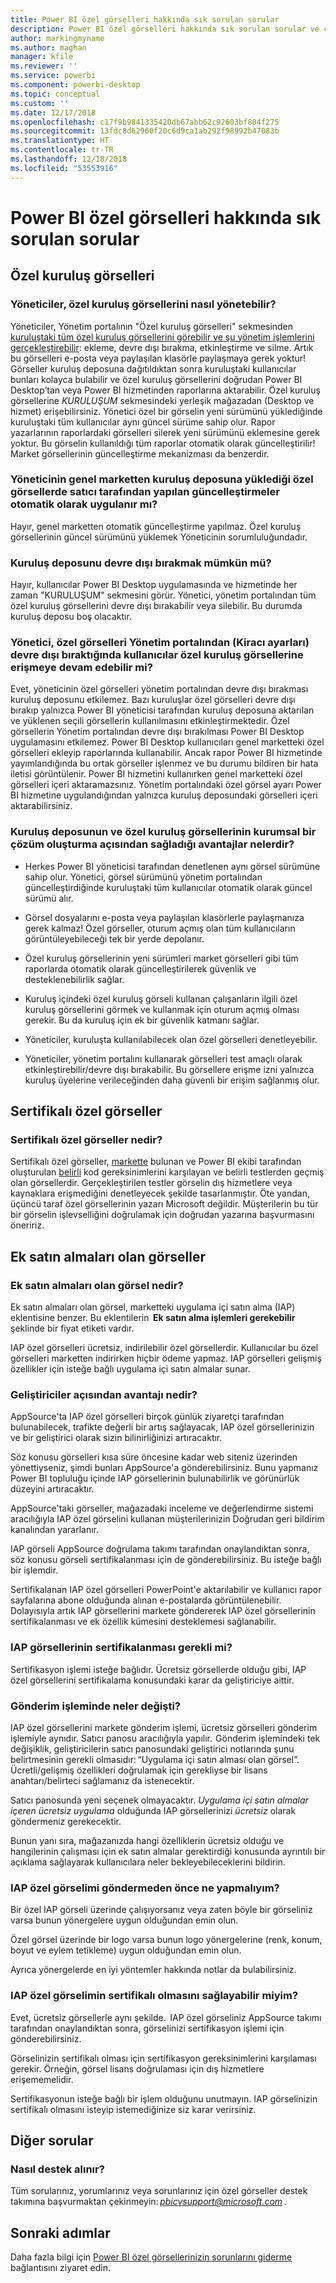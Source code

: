 ```yaml
---
title: Power BI özel görselleri hakkında sık sorulan sorular
description: Power BI özel görselleri hakkında sık sorulan sorular ve cevaplar listesini inceleyin
author: markingmyname
ms.author: maghan
manager: kfile
ms.reviewer: ''
ms.service: powerbi
ms.component: powerbi-desktop
ms.topic: conceptual
ms.custom: ''
ms.date: 12/17/2018
ms.openlocfilehash: c17f9b9841335420db67abb62c92603bf804f275
ms.sourcegitcommit: 13fdc8d62960f20c6d9ca1ab292f98992b47083b
ms.translationtype: HT
ms.contentlocale: tr-TR
ms.lasthandoff: 12/18/2018
ms.locfileid: "53553916"
---
```

# <a name="frequently-asked-questions-about-power-bi-custom-visuals"></a>Power BI özel görselleri hakkında sık sorulan sorular

## <a name="organizational-custom-visuals"></a>Özel kuruluş görselleri

### <a name="how-can-the-admin-manage-the-organizational-custom-visuals"></a>Yöneticiler, özel kuruluş görsellerini nasıl yönetebilir?

Yöneticiler, Yönetim portalının "Özel kuruluş görselleri" sekmesinden [kuruluştaki tüm özel kuruluş görsellerini görebilir ve şu yönetim işlemlerini gerçekleştirebilir](https://docs.microsoft.com/power-bi/service-admin-portal#organization-visuals): ekleme, devre dışı bırakma, etkinleştirme ve silme.
Artık bu görselleri e-posta veya paylaşılan klasörle paylaşmaya gerek yoktur! Görseller kuruluş deposuna dağıtıldıktan sonra kuruluştaki kullanıcılar bunları kolayca bulabilir ve özel kuruluş görsellerini doğrudan Power BI Desktop’tan veya Power BI hizmetinden raporlarına aktarabilir. Özel kuruluş görsellerine *KURULUŞUM* sekmesindeki yerleşik mağazadan (Desktop ve hizmet) erişebilirsiniz. Yönetici özel bir görselin yeni sürümünü yüklediğinde kuruluştaki tüm kullanıcılar aynı güncel sürüme sahip olur. Rapor yazarlarının raporlardaki görselleri silerek yeni sürümünü eklemesine gerek yoktur. Bu görselin kullanıldığı tüm raporlar otomatik olarak güncelleştirilir! Market görsellerinin güncelleştirme mekanizması da benzerdir.

### <a name="if-an-admin-uploads-a-custom-visual-from-the-public-marketplace-to-the-organization-store-is-it-automatically-updated-once-a-vendor-updates-the-visual-in-the-public-marketplace"></a>Yöneticinin genel marketten kuruluş deposuna yüklediği özel görsellerde satıcı tarafından yapılan güncelleştirmeler otomatik olarak uygulanır mı?

Hayır, genel marketten otomatik güncelleştirme yapılmaz.
Özel kuruluş görsellerinin güncel sürümünü yüklemek Yöneticinin sorumluluğundadır.

### <a name="is-there-a-way-to-disable-the-organizational-store"></a>Kuruluş deposunu devre dışı bırakmak mümkün mü?

Hayır, kullanıcılar Power BI Desktop uygulamasında ve hizmetinde her zaman "KURULUŞUM" sekmesini görür. Yönetici, yönetim portalından tüm özel kuruluş görsellerini devre dışı bırakabilir veya silebilir. Bu durumda kuruluş deposu boş olacaktır.
  
### <a name="if-the-administrator-disables-custom-visuals-from-the-admin-portal-tenant-settings-do-users-still-have-access-to-the-organizational-custom-visuals"></a>Yönetici, özel görselleri Yönetim portalından (Kiracı ayarları) devre dışı bıraktığında kullanıcılar özel kuruluş görsellerine erişmeye devam edebilir mi?

Evet, yöneticinin özel görselleri yönetim portalından devre dışı bırakması kuruluş deposunu etkilemez. Bazı kuruluşlar özel görselleri devre dışı bırakıp yalnızca Power BI yöneticisi tarafından kuruluş deposuna aktarılan ve yüklenen seçili görsellerin kullanılmasını etkinleştirmektedir. Özel görsellerin Yönetim portalından devre dışı bırakılması Power BI Desktop uygulamasını etkilemez. Power BI Desktop kullanıcıları genel marketteki özel görselleri ekleyip raporlarında kullanabilir. Ancak rapor Power BI hizmetinde yayımlandığında bu ortak görseller işlenmez ve bu durumu bildiren bir hata iletisi görüntülenir. Power BI hizmetini kullanırken genel marketteki özel görselleri içeri aktaramazsınız. Yönetim portalındaki özel görsel ayarı Power BI hizmetine uygulandığından yalnızca kuruluş deposundaki görselleri içeri aktarabilirsiniz.

### <a name="why-does-the-organizational-store-and-organizational-custom-visuals-make-a-great-enterprise-solution"></a>Kuruluş deposunun ve özel kuruluş görsellerinin kurumsal bir çözüm oluşturma açısından sağladığı avantajlar nelerdir?

* Herkes Power BI yöneticisi tarafından denetlenen aynı görsel sürümüne sahip olur. Yönetici, görsel sürümünü yönetim portalından güncelleştirdiğinde kuruluştaki tüm kullanıcılar otomatik olarak güncel sürümü alır.

* Görsel dosyalarını e-posta veya paylaşılan klasörlerle paylaşmanıza gerek kalmaz! Özel görseller, oturum açmış olan tüm kullanıcıların görüntüleyebileceği tek bir yerde depolanır.

* Özel kuruluş görsellerinin yeni sürümleri market görselleri gibi tüm raporlarda otomatik olarak güncelleştirilerek güvenlik ve desteklenebilirlik sağlar.

* Kuruluş içindeki özel kuruluş görseli kullanan çalışanların ilgili özel kuruluş görsellerini görmek ve kullanmak için oturum açmış olması gerekir. Bu da kuruluş için ek bir güvenlik katmanı sağlar.

* Yöneticiler, kuruluşta kullanılabilecek olan özel görselleri denetleyebilir.

* Yöneticiler, yönetim portalını kullanarak görselleri test amaçlı olarak etkinleştirebilir/devre dışı bırakabilir. Bu görsellere erişme izni yalnızca kuruluş üyelerine verileceğinden daha güvenli bir erişim sağlanmış olur.

## <a name="certified-custom-visuals"></a>Sertifikalı özel görseller

### <a name="what-are-certified-custom-visuals"></a>Sertifikalı özel görseller nedir?

Sertifikalı özel görseller, [markette](https://appsource.microsoft.com/marketplace/apps?page=1&product=power-bi-visuals) bulunan ve Power BI ekibi tarafından oluşturulan [belirli](power-bi-custom-visuals-certified.md) kod gereksinimlerini karşılayan ve belirli testlerden geçmiş olan görsellerdir.  Gerçekleştirilen testler görselin dış hizmetlere veya kaynaklara erişmediğini denetleyecek şekilde tasarlanmıştır. Öte yandan, üçüncü taraf özel görsellerinin yazarı Microsoft değildir. Müşterilerin bu tür bir görselin işlevselliğini doğrulamak için doğrudan yazarına başvurmasını öneririz.

## <a name="visuals-with-additional-purchases"></a>Ek satın almaları olan görseller

### <a name="what-is-a-visual-with-additional-purchases"></a>Ek satın almaları olan görsel nedir?

Ek satın almaları olan görsel, marketteki uygulama içi satın alma (IAP) eklentisine benzer. Bu eklentilerin  **Ek satın alma işlemleri gerekebilir** şeklinde bir fiyat etiketi vardır.

IAP özel görselleri ücretsiz, indirilebilir özel görsellerdir. Kullanıcılar bu özel görselleri marketten indirirken hiçbir ödeme yapmaz. IAP görselleri gelişmiş özellikler için isteğe bağlı uygulama içi satın almalar sunar.  

### <a name="whats-the-benefit-to-developers"></a>Geliştiriciler açısından avantajı nedir?

AppSource'ta IAP özel görselleri birçok günlük ziyaretçi tarafından bulunabilecek, trafikte değerli bir artış sağlayacak, IAP özel görsellerinizin ve bir geliştirici olarak sizin bilinirliğinizi artıracaktır.

Söz konusu görselleri kısa süre öncesine kadar web siteniz üzerinden yönettiyseniz, şimdi bunları AppSource'a gönderebilirsiniz. Bunu yapmanız Power BI topluluğu içinde IAP görsellerinin bulunabilirlik ve görünürlük düzeyini artıracaktır.

AppSource'taki görseller, mağazadaki inceleme ve değerlendirme sistemi aracılığıyla IAP özel görselini kullanan müşterilerinizin Doğrudan geri bildirim kanalından yararlanır.  

IAP görseli AppSource doğrulama takımı tarafından onaylandıktan sonra, söz konusu görseli sertifikalanması için de gönderebilirsiniz. Bu isteğe bağlı bir işlemdir.  

Sertifikalanan IAP özel görselleri PowerPoint'e aktarılabilir ve kullanıcı rapor sayfalarına abone olduğunda alınan e-postalarda görüntülenebilir. Dolayısıyla artık IAP görsellerini markete göndererek IAP özel görsellerinin sertifikalanması ve ek özellik kümesini desteklemesi sağlanabilir.  

### <a name="do-iap-visuals-need-to-be-certified"></a>IAP görsellerinin sertifikalanması gerekli mi?

Sertifikasyon işlemi isteğe bağlıdır. Ücretsiz görsellerde olduğu gibi, IAP özel görsellerini sertifikalama konusundaki karar da geliştiriciye aittir.

### <a name="what-is-changing-in-the-submission-process"></a>Gönderim işleminde neler değişti?

IAP özel görsellerini markete gönderim işlemi, ücretsiz görselleri gönderim işlemiyle aynıdır. Satıcı panosu aracılığıyla yapılır.  Gönderim işlemindeki tek değişiklik, geliştiricilerin satıcı panosundaki geliştirici notlarında şunu belirtmesinin gerekli olmasıdır: “Uygulama içi satın alması olan görsel”. Ücretli/gelişmiş özellikleri doğrulamak için gerekliyse bir lisans anahtarı/belirteci sağlamanız da istenecektir.  

Satıcı panosunda yeni seçenek olmayacaktır. *Uygulama içi satın almalar içeren ücretsiz uygulama* olduğunda IAP görsellerinizi *ücretsiz* olarak göndermeniz gerekecektir.

Bunun yanı sıra, mağazanızda hangi özelliklerin ücretsiz olduğu ve hangilerinin çalışması için ek satın almalar gerektirdiği konusunda ayrıntılı bir açıklama sağlayarak kullanıcılara neler bekleyebileceklerini bildirin.  

### <a name="what-should-i-do-beforesubmittingmy-iap-custom-visual"></a>IAP özel görselimi göndermeden önce ne yapmalıyım?

Bir özel IAP görseli üzerinde çalışıyorsanız veya zaten böyle bir görseliniz varsa bunun yönergelere uygun olduğundan emin olun.  

Özel görsel üzerinde bir logo varsa bunun logo yönergelerine (renk, konum, boyut ve eylem tetikleme) uygun olduğundan emin olun.

Ayrıca yönergelerde en iyi yöntemler hakkında notlar da bulabilirsiniz.  

### <a name="can-i-get-my-iap-custom-visual-certified"></a>IAP özel görselimin sertifikalı olmasını sağlayabilir miyim?

Evet, ücretsiz görsellerle aynı şekilde.  IAP özel görseliniz AppSource takımı tarafından onaylandıktan sonra, görselinizi sertifikasyon işlemi için gönderebilirsiniz.

Görselinizin sertifikalı olması için sertifikasyon gereksinimlerini karşılaması gerekir. Örneğin, görsel lisans doğrulaması için dış hizmetlere erişememelidir.

Sertifikasyonun isteğe bağlı bir işlem olduğunu unutmayın. IAP görselinizin sertifikalı olmasını isteyip istemediğinize siz karar verirsiniz.

## <a name="additional-questions"></a>Diğer sorular

### <a name="how-to-get-support"></a>Nasıl destek alınır?

Tüm sorularınız, yorumlarınız veya sorunlarınız için özel görseller destek takımına başvurmaktan çekinmeyin: *pbicvsupport@microsoft.com* .  

## <a name="next-steps"></a>Sonraki adımlar

Daha fazla bilgi için [Power BI özel görsellerinizin sorunlarını giderme](power-bi-custom-visuals-troubleshoot.md) bağlantısını ziyaret edin.
